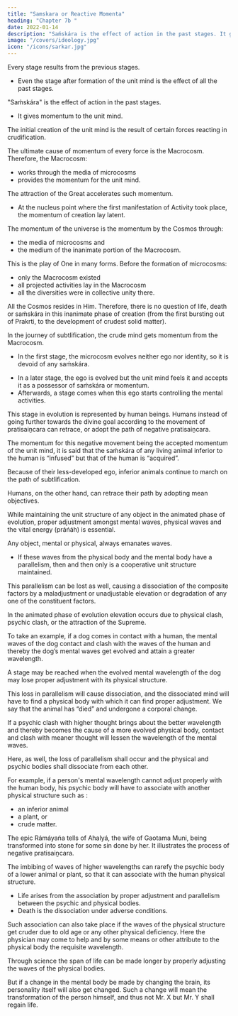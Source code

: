 ```yaml
---
title: "Samskara or Reactive Momenta"
heading: "Chapter 7b "
date: 2022-01-14
description: "Saḿskára is the effect of action in the past stages. It gives momentum to the unit mind"
image: "/covers/ideology.jpg"
icon: "/icons/sarkar.jpg"
---
```



Every stage results from the previous stages. 
- Even the stage after formation of the unit mind is the effect of all the past stages. 

"Saḿskára" is the effect of action in the past stages.
- It gives momentum to the unit mind. 

The initial creation of the unit mind is the result of certain forces reacting in crudification. 

The ultimate cause of momentum of every force is the Macrocosm. <!-- , the entire working principle in saiṋcara and pratisaiṋcara. It is, --> Therefore, the Macrocosm:
- works through the media of microcosms
- provides the momentum for the unit mind. 

The attraction of the Great accelerates such momentum. 
- At the nucleus point where the first manifestation of Activity took place, the momentum of creation lay latent.

The momentum of the universe is the momentum by the Cosmos through:
- the media of microcosms and
- the medium of the inanimate portion of the Macrocosm. 

This is the play of One in many forms. Before the formation of microcosms:
- only the Macrocosm existed
- all projected activities lay in the Macrocosm
- all the diversities were in collective unity there. 

All the Cosmos resides in Him. Therefore, there is no question of life, death or saḿskára in this inanimate phase of creation (from the first bursting out of Prakrti, to the development of crudest solid matter).

In the journey of subtlification, the crude mind gets momentum from the Macrocosm. 
- In the first stage, the microcosm evolves neither ego <!-- (ahaḿtattva) --> nor identity<!-- mahattattva -->, so it is devoid of any saḿskára. 
<!-- The eternal force of the Macrocosm moves the microcosms further towards the Nucleus. -->
- In a later stage, the ego is evolved but the unit mind feels it and accepts it as a possessor of saḿskára or momentum. 
- Afterwards, a stage comes when this ego starts controlling the mental activities.

This stage in evolution is represented by human beings. Humans instead of going further towards the divine goal according to the movement of pratisaiṋcara can retrace, or adopt the path of negative pratisaiṋcara. 

The momentum for this negative movement being the accepted momentum of the unit mind, it is said that the saḿskára of any living animal inferior to the human is “infused” but that of the human is “acquired”.

Because of their less-developed ego, inferior animals continue to march on the path of subtlification. 

Humans, on the other hand, can retrace their path by adopting mean objectives.

While maintaining the unit structure of any object in the animated phase of evolution, proper adjustment amongst mental waves, physical waves and the vital energy (práńáh) is essential. 

Any object, mental or physical, always emanates waves.
- If these waves from the physical body and the mental body have a parallelism, then and then only is a cooperative unit structure maintained.

This parallelism can be lost as well, causing a dissociation of the composite factors by a maladjustment or unadjustable elevation or degradation of any one of the constituent factors. 

In the animated phase of evolution elevation occurs due to physical clash, psychic clash, or the attraction of the Supreme. 

To take an example, if a dog comes in contact with a human, the mental waves of the dog contact and clash with the waves of the human and thereby the dog’s mental waves get evolved and attain a greater wavelength.

A stage may be reached when the evolved mental wavelength of the dog may lose proper adjustment with its physical structure. 

This loss in parallelism will cause dissociation, and the dissociated mind will have to find a physical body with which it can find proper adjustment. We say that the animal has “died” and undergone a corporal change.

If a psychic clash with higher thought brings about the better wavelength and thereby becomes the cause of a more evolved physical body, contact and clash with meaner thought will lessen the wavelength of the mental waves. 

Here, as well, the loss of parallelism shall occur and the physical and psychic bodies shall dissociate from each other. 

For example, if a person's mental wavelength cannot adjust properly with the human body, his psychic body will have to associate with another <!-- properly adjustable --> physical structure such as <!-- , which may be of -->:
- an inferior animal
- a plant, or
- crude matter. 

The epic Rámáyańa tells of Ahalyá, the wife of Gaotama Muni, being transformed into stone for some sin done by her. It illustrates the process of negative pratisaiṋcara. 

The imbibing of waves of higher wavelengths can rarefy the psychic body of a lower animal or plant, so that it can associate with the human physical structure. <!-- , and vice versa, if the wavelength is made cruder by inculcating meaner thoughts. -->

- Life arises from the association by proper adjustment and parallelism between the psychic and physical bodies.
- Death is the dissociation under adverse conditions. 

Such association can also take place if the waves of the physical structure get cruder due to old age or any other physical deficiency. Here the physician may come to help and by some means or other attribute to the physical body the requisite wavelength.

Through science the span of life can be made longer by properly adjusting the waves of the physical bodies.

But if a change in the mental body be made by changing the brain, its personality itself will also get changed. Such a change will mean the transformation of the person himself, and thus not Mr. X but Mr. Y shall regain life.

